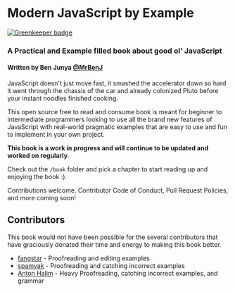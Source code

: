 Modern JavaScript by Example
============================

[![Greenkeeper badge](https://badges.greenkeeper.io/MrBenJ/modern-js-by-example.svg)](https://greenkeeper.io/)

### A Practical and Example filled book about good ol' JavaScript
#### Written by Ben Junya [@MrBenJ](https://www.github.com/MrBenJ)

JavaScript doesn't just move fast, it smashed the accelerator down so hard it went through the chassis of the car and already colonized Pluto before your instant noodles finished cooking.

This open source free to read and consume book is meant for beginner to intermediate programmers looking to use all the brand new features of JavaScript with real-world pragmatic examples that are easy to use and fun to implement in your own project.

**This book is a work in progress and will continue to be updated and worked on regularly**.

Check out the `/book` folder and pick a chapter to start reading up and enjoying the book :).

Contributions welcome. Contributor Code of Conduct, Pull Request Policies, and more coming soon!

## Contributors

This book would not have been possible for the several contributors that have graciously donated their time and energy to making this book better.

* [fangstar](https://www.github.com/fangstar) - Proofreading and editing examples
* [spamyak](https://www.github.com/spamyak) - Proofreading and catching incorrect examples
* [Anton Halim](https://www.github.com/antonhalim) - Heavy Proofreading, catching incorrect examples, and grammar
